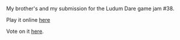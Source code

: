 
My brother's and my submission for the Ludum Dare game jam #38.

Play it online [here](https://jeiting.itch.io/destroy-small-worlds)

Vote on it [here](https://ldjam.com/events/ludum-dare/38/$19056).